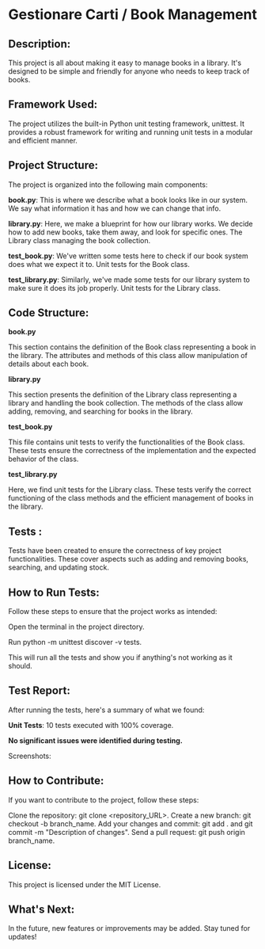 # Gestionare Carti / Book Management

## Description:

This project is all about making it easy to manage books in a library. It's designed to be simple and friendly for anyone who needs to keep track of books.

## Framework Used:

The project utilizes the built-in Python unit testing framework, unittest. It provides a robust framework for writing and running unit tests in a modular and efficient manner.

## Project Structure:

The project is organized into the following main components:

__book.py__: This is where we describe what a book looks like in our system. We say what information it has and how we can change that info.

__library.py__: Here, we make a blueprint for how our library works. We decide how to add new books, take them away, and look for specific ones. 
                The Library class managing the book collection.

__test_book.py__:  We've written some tests here to check if our book system does what we expect it to. Unit tests for the Book class.

__test_library.py__: Similarly, we've made some tests for our library system to make sure it does its job properly. Unit tests for the Library class.

## Code Structure:

__book.py__

This section contains the definition of the Book class representing a book in the library. The attributes and methods of this class allow manipulation of details about each book.

__library.py__

This section presents the definition of the Library class representing a library and handling the book collection. The methods of the class allow adding, removing, and searching for books in the library.

__test_book.py__

This file contains unit tests to verify the functionalities of the Book class. These tests ensure the correctness of the implementation and the expected behavior of the class.

__test_library.py__

Here, we find unit tests for the Library class. These tests verify the correct functioning of the class methods and the efficient management of books in the library.

## Tests :

Tests have been created to ensure the correctness of key project functionalities. These cover aspects such as adding and removing books, searching, and updating stock.

## How to Run Tests:

Follow these steps to ensure that the project works as intended:

Open the terminal in the project directory.

Run python -m unittest discover -v tests. 

This will run all the tests and show you if anything's not working as it should.

## Test Report:

After running the tests, here's a summary of what we found:

__Unit Tests__: 10 tests executed with 100% coverage.

__No significant issues were identified during testing.__

Screenshots:

## How to Contribute:

If you want to contribute to the project, follow these steps:

Clone the repository: git clone <repository_URL>.
Create a new branch: git checkout -b branch_name.
Add your changes and commit: git add . and git commit -m "Description of changes".
Send a pull request: git push origin branch_name.

## License:

This project is licensed under the MIT License.

## What's Next:

In the future, new features or improvements may be added. Stay tuned for updates!
